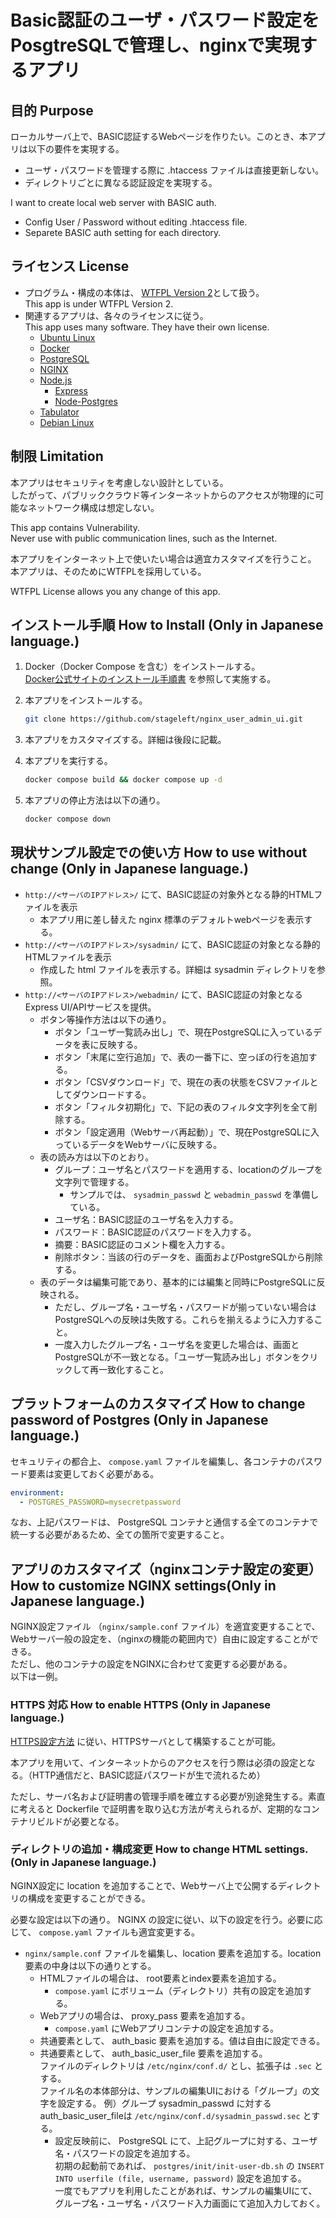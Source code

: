 # Basic認証のユーザ・パスワード設定をPosgtreSQLで管理し、nginxで実現するアプリ

## 目的 Purpose

ローカルサーバ上で、BASIC認証するWebページを作りたい。このとき、本アプリは以下の要件を実現する。

* ユーザ・パスワードを管理する際に .htaccess ファイルは直接更新しない。
* ディレクトリごとに異なる認証設定を実現する。

I want to create local web server with BASIC auth.

* Config User / Password without editing .htaccess file.
* Separete BASIC auth setting for each directory.

## ライセンス License

* プログラム・構成の本体は、 [WTFPL Version 2](LICENSE)として扱う。 \
  This app is under WTFPL Version 2.
* 関連するアプリは、各々のライセンスに従う。 \
  This app uses many software. They have their own license.
  * [Ubuntu Linux](https://jp.ubuntu.com/)
  * [Docker](https://www.docker.com/ja-jp/)
  * [PostgreSQL](https://www.postgresql.org/)
  * [NGINX](https://www.nginx.com/)
  * [Node.js](https://nodejs.org/en)
    * [Express](https://expressjs.com/ja/)
    * [Node-Postgres](https://node-postgres.com/)
  * [Tabulator](https://tabulator.info/)
  * [Debian Linux](https://www.debian.org/)

## 制限 Limitation

本アプリはセキュリティを考慮しない設計としている。 \
したがって、パブリッククラウド等インターネットからのアクセスが物理的に可能なネットワーク構成は想定しない。

This app contains Vulnerability. \
Never use with public communication lines, such as the Internet.

本アプリをインターネット上で使いたい場合は適宜カスタマイズを行うこと。
本アプリは、そのためにWTFPLを採用している。

WTFPL License allows you any change of this app.

## インストール手順 How to Install (Only in Japanese language.)

1. Docker（Docker Compose を含む）をインストールする。 \
   [Docker公式サイトのインストール手順書](https://docs.docker.com/engine/install/) を参照して実施する。

1. 本アプリをインストールする。

   ```bash
   git clone https://github.com/stageleft/nginx_user_admin_ui.git
   ```

1. 本アプリをカスタマイズする。詳細は後段に記載。

1. 本アプリを実行する。

   ```bash
   docker compose build && docker compose up -d
   ```

5. 本アプリの停止方法は以下の通り。

   ```bash
   docker compose down
   ```

## 現状サンプル設定での使い方 How to use without change (Only in Japanese language.)

* `http://<サーバのIPアドレス>/` にて、BASIC認証の対象外となる静的HTMLファイルを表示
  * 本アプリ用に差し替えた nginx 標準のデフォルトwebページを表示する。
* `http://<サーバのIPアドレス>/sysadmin/` にて、BASIC認証の対象となる静的HTMLファイルを表示
  * 作成した html ファイルを表示する。詳細は sysadmin ディレクトリを参照。
* `http://<サーバのIPアドレス>/webadmin/` にて、BASIC認証の対象となるExpress UI/APIサービスを提供。
  * ボタン等操作方法は以下の通り。
    * ボタン「ユーザ一覧読み出し」で、現在PostgreSQLに入っているデータを表に反映する。
    * ボタン「末尾に空行追加」で、表の一番下に、空っぽの行を追加する。
    * ボタン「CSVダウンロード」で、現在の表の状態をCSVファイルとしてダウンロードする。
    * ボタン「フィルタ初期化」で、下記の表のフィルタ文字列を全て削除する。
    * ボタン「設定適用（Webサーバ再起動）」で、現在PostgreSQLに入っているデータをWebサーバに反映する。
  * 表の読み方は以下のとおり。
    * グループ：ユーザ名とパスワードを適用する、locationのグループを文字列で管理する。
      * サンプルでは、 `sysadmin_passwd` と `webadmin_passwd` を準備している。
    * ユーザ名：BASIC認証のユーザ名を入力する。
    * パスワード：BASIC認証のパスワードを入力する。
    * 摘要：BASIC認証のコメント欄を入力する。
    * 削除ボタン：当該の行のデータを、画面およびPostgreSQLから削除する。
  * 表のデータは編集可能であり、基本的には編集と同時にPostgreSQLに反映される。
    * ただし、グループ名・ユーザ名・パスワードが揃っていない場合はPostgreSQLへの反映は失敗する。これらを揃えるように入力すること。
    * 一度入力したグループ名・ユーザ名を変更した場合は、画面とPostgreSQLが不一致となる。「ユーザ一覧読み出し」ボタンをクリックして再一致化すること。

## プラットフォームのカスタマイズ How to change password of Postgres (Only in Japanese language.)

セキュリティの都合上、 `compose.yaml` ファイルを編集し、各コンテナのパスワード要素は変更しておく必要がある。

```yaml
environment:
  - POSTGRES_PASSWORD=mysecretpassword
```

なお、上記パスワードは、 PostgreSQL コンテナと通信する全てのコンテナで統一する必要があるため、全ての箇所で変更すること。

## アプリのカスタマイズ（nginxコンテナ設定の変更） How to customize NGINX settings(Only in Japanese language.)

NGINX設定ファイル （`nginx/sample.conf` ファイル）を適宜変更することで、Webサーバ一般の設定を、（nginxの機能の範囲内で）自由に設定することができる。\
ただし、他のコンテナの設定をNGINXに合わせて変更する必要がある。\
以下は一例。

### HTTPS 対応 How to enable HTTPS (Only in Japanese language.)

[HTTPS設定方法](http://nginx.org/en/docs/http/configuring_https_servers.html) に従い、HTTPSサーバとして構築することが可能。

本アプリを用いて、インターネットからのアクセスを行う際は必須の設定となる。（HTTP通信だと、BASIC認証パスワードが生で流れるため）

ただし、サーバ名および証明書の管理手順を確立する必要が別途発生する。素直に考えると Dockerfile で証明書を取り込む方法が考えられるが、定期的なコンテナリビルドが必要となる。

### ディレクトリの追加・構成変更 How to change HTML settings. (Only in Japanese language.)

NGINX設定に location を追加することで、Webサーバ上で公開するディレクトリの構成を変更することができる。

必要な設定は以下の通り。
NGINX の設定に従い、以下の設定を行う。必要に応じて、 `compose.yaml` ファイルも適宜変更する。

* `nginx/sample.conf` ファイルを編集し、location 要素を追加する。location要素の中身は以下の通りとする。
  * HTMLファイルの場合は、 root要素とindex要素を追加する。
    * `compose.yaml` にボリューム（ディレクトリ）共有の設定を追加する。
  * Webアプリの場合は、 proxy_pass 要素を追加する。
    * `compose.yaml` にWebアプリコンテナの設定を追加する。
  * 共通要素として、 auth_basic 要素を追加する。値は自由に設定できる。
  * 共通要素として、 auth_basic_user_file 要素を追加する。\
    ファイルのディレクトリは `/etc/nginx/conf.d/` とし、拡張子は `.sec` とする。\
    ファイル名の本体部分は、サンプルの編集UIにおける「グループ」の文字を設定する。
    例）グループ sysadmin_passwd に対するauth_basic_user_fileは `/etc/nginx/conf.d/sysadmin_passwd.sec` とする。
    * 設定反映前に、 PostgreSQL にて、上記グループに対する、ユーザ名・パスワードの設定を追加する。\
      初期の起動前であれば、 `postgres/init/init-user-db.sh` の `INSERT INTO userfile (file, username, password)` 設定を追加する。 \
      一度でもアプリを利用したことがあれば、サンプルの編集UIにて、グループ名・ユーザ名・パスワード入力画面にて追加入力しておく。
